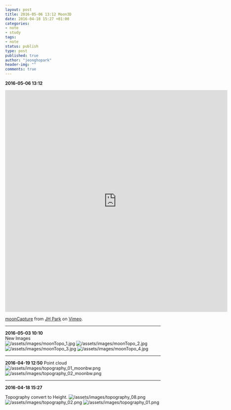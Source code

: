 ```yaml
---
layout: post
title: 2016-05-06 13:12 Moon3D
date: 2016-04-18 15:27 +01:00
categories:
- note
- study
tags:
- note
status: publish
type: post
published: true
author: "jeonghopark"
header-img: ""
comments: true
---
```

**2016-05-06 13:12**    
<iframe src="https://player.vimeo.com/video/165558410" width="720" height="720" frameborder="0" webkitallowfullscreen mozallowfullscreen allowfullscreen></iframe>
<p><a href="https://vimeo.com/165558410">moonCapture</a> from <a href="https://vimeo.com/jeonghopark">JH Park</a> on <a href="https://vimeo.com">Vimeo</a>.</p>

---
**2016-05-03 10:10**   
New Images    
![/assets/images/moonTopo_1.jpg](/assets/images/moonTopo_1.jpg)
![/assets/images/moonTopo_2.jpg](/assets/images/moonTopo_2.jpg)
![/assets/images/moonTopo_3.jpg](/assets/images/moonTopo_3.jpg)
![/assets/images/moonTopo_4.jpg](/assets/images/moonTopo_4.jpg)

---
**2016-04-19 12:50**
Point cloud
![/assets/images/topography_01_moonbw.png](/assets/images/topography_01_moonbw.png)
![/assets/images/topography_02_moonbw.png](/assets/images/topography_02_moonbw.png)

---


**2016-04-18 15:27**

Topography convert to Height.
![/assets/images/topography_08.png](/assets/images/topography_08.png)
![/assets/images/topography_02.png](/assets/images/topography_02.png)
![/assets/images/topography_01.png](/assets/images/topography_01.png)
